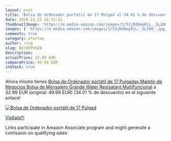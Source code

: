 ```yaml
---
layout: post
title: 'Bolsa de Ordenador portátil de 17 Pulgad al 34.01 % de descuento'
date: 2020-11-23 16:31:51
thumbnailImage: 'https://m.media-amazon.com/images/I/51jDd0ep0jL._SL200_.jpg'
images: [ 'https://m.media-amazon.com/images/I/51jDd0ep0jL._SL200_.jpg' ]
comments: true
category: ofertas
author: ring
slug: B078YPVSD9
description:
actualPrice: 32.99 EUR
comparePrice: 49.99 EUR
inStock: true
---
```


Ahora mismo tienes [Bolsa de Ordenador portátil de 17 Pulgadas  Maletín de Negocios  Bolsa de Mensajero Grande Water Resisatant Multifuncional](https://www.amazon.es/dp/B078YPVSD9/?tag=tolees-21) a 32.99 EUR (original: 49.99 EUR) (34.01 %  de descuento) en el siguiente enlace!

[![Bolsa de Ordenador portátil de 17 Pulgad](https://m.media-amazon.com/images/I/51jDd0ep0jL._SL200_.jpg)](https://www.amazon.es/dp/B078YPVSD9/?tag=tolees-21)

[Visítala!!!](https://www.amazon.es/dp/B078YPVSD9/?tag=tolees-21)

Links participate in Amazon Associate program and might generate a comission on qualifying sales
